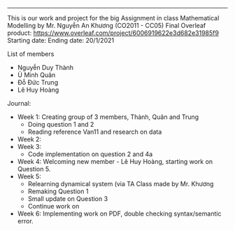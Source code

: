 ------------------------------------------------------------------------------------------
This is our work and project for the big Assignment in class Mathematical Modelling by Mr. Nguyễn An Khương (CO2011 - CC05)
Final Overleaf product: https://www.overleaf.com/project/6006919622e3d682e31985f9
Starting date:
Ending date: 20/1/2021

List of members
- Nguyễn Duy Thành
- Ủ Minh Quân
- Đỗ Đức Trung
- Lê Huy Hoàng

Journal:

- Week 1: Creating group of 3 members, Thành, Quân and Trung
  + Doing question 1 and 2
  + Reading reference Van11 and research on data
- Week 2:
- Week 3: 
  + Code implementation on question 2 and 4a
- Week 4: Welcoming new member - Lê Huy Hoàng, starting work on Question 5.
- Week 5: 
  + Relearning dynamical system (via TA Class made by Mr. Khương
  + Remaking Question 1 
  + Small update on Question 3
  + Continue work on 
- Week 6: Implementing work on PDF, double checking syntax/semantic error.
